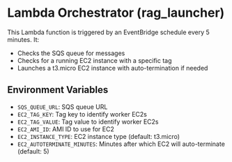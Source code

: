 # Lambda Orchestrator (rag_launcher)

This Lambda function is triggered by an EventBridge schedule every 5 minutes. It:
- Checks the SQS queue for messages
- Checks for a running EC2 instance with a specific tag
- Launches a t3.micro EC2 instance with auto-termination if needed

## Environment Variables
- `SQS_QUEUE_URL`: SQS queue URL
- `EC2_TAG_KEY`: Tag key to identify worker EC2s
- `EC2_TAG_VALUE`: Tag value to identify worker EC2s
- `EC2_AMI_ID`: AMI ID to use for EC2
- `EC2_INSTANCE_TYPE`: EC2 instance type (default: t3.micro)
- `EC2_AUTOTERMINATE_MINUTES`: Minutes after which EC2 will auto-terminate (default: 5) 